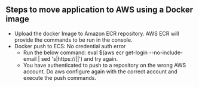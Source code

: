 ## Steps to move application to AWS using a Docker image
* Upload the docker Image to Amazon ECR repository. AWS ECR will provide the commands to be run in the console.
* Docker push to ECS: No credential auth error
  * Run the below command: eval $(aws ecr get-login --no-include-email | sed 's|https://||') and try again.
  * You have authenticated to push to a repository on the wrong AWS account. Do aws configure again with the correct account and execute the push commands.
